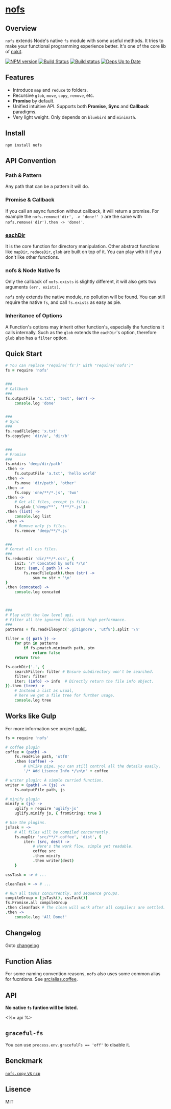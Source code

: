 # [nofs](https://github.com/ysmood/nofs)

## Overview

`nofs` extends Node's native `fs` module with some useful methods. It tries
to make your functional programming experience better. It's one of the core
lib of [nokit][].

[![NPM version](https://badge.fury.io/js/nofs.svg)](http://badge.fury.io/js/nofs) [![Build Status](https://travis-ci.org/ysmood/nofs.svg)](https://travis-ci.org/ysmood/nofs) [![Build status](https://ci.appveyor.com/api/projects/status/11ddy1j4wofdhal7?svg=true)](https://ci.appveyor.com/project/ysmood/nofs)
 [![Deps Up to Date](https://david-dm.org/ysmood/nofs.svg?style=flat)](https://david-dm.org/ysmood/nofs)

## Features

- Introduce `map` and `reduce` to folders.
- Recursive `glob`, `move`, `copy`, `remove`, etc.
- **Promise** by default.
- Unified intuitive API. Supports both **Promise**, **Sync** and **Callback** paradigms.
- Very light weight. Only depends on `bluebird` and `minimath`.

## Install

```shell
npm install nofs
```

## API Convention

### Path & Pattern

Any path that can be a pattern it will do.

### Promise & Callback

If you call an async function without callback, it will return a promise.
For example the `nofs.remove('dir', -> 'done!' )` are the same with
`nofs.remove('dir').then -> 'done!'`.

### [eachDir](#eachDir)

It is the core function for directory manipulation. Other abstract functions
like `mapDir`, `reduceDir`, `glob` are built on top of it. You can play
with it if you don't like other functions.

### nofs & Node Native fs

Only the callback of `nofs.exists`
is slightly different, it will also gets two arguments `(err, exists)`.

`nofs` only extends the native module, no pollution will be found. You can
still require the native `fs`, and call `fs.exists` as easy as pie.

### Inheritance of Options

A Function's options may inherit other function's, especially the functions it calls internally. Such as the `glob` extends the `eachDir`'s
option, therefore `glob` also has a `filter` option.

## Quick Start

```coffee
# You can replace "require('fs')" with "require('nofs')"
fs = require 'nofs'


###
# Callback
###
fs.outputFile 'x.txt', 'test', (err) ->
    console.log 'done'


###
# Sync
###
fs.readFileSync 'x.txt'
fs.copySync 'dir/a', 'dir/b'


###
# Promise
###
fs.mkdirs 'deep/dir/path'
.then ->
    fs.outputFile 'a.txt', 'hello world'
.then ->
    fs.move 'dir/path', 'other'
.then ->
    fs.copy 'one/**/*.js', 'two'
.then ->
    # Get all files, except js files.
    fs.glob ['deep/**', '!**/*.js']
.then (list) ->
    console.log list
.then ->
    # Remove only js files.
    fs.remove 'deep/**/*.js'


###
# Concat all css files.
###
fs.reduceDir 'dir/**/*.css', {
    init: '/* Concated by nofs */\n'
    iter: (sum, { path }) ->
        fs.readFile(path).then (str) ->
            sum += str + '\n'
}
.then (concated) ->
    console.log concated



###
# Play with the low level api.
# Filter all the ignored files with high performance.
###
patterns = fs.readFileSync('.gitignore', 'utf8').split '\n'

filter = ({ path }) ->
    for ptn in patterns
        if fs.pmatch.minimath path, ptn
            return false
    return true

fs.eachDir('.', {
    searchFilter: filter # Ensure subdirectory won't be searched.
    filter: filter
    iter: (info) -> info  # Directly return the file info object.
}).then (tree) ->
    # Instead a list as usual,
    # here we get a file tree for further usage.
    console.log tree
```


## Works like Gulp

For more information see project [nokit][].

```coffee
fs = require 'nofs'

# coffee plugin
coffee = (path) ->
    fs.readFile path, 'utf8'
    .then (coffee) ->
        # Unlike pipe, you can still control all the details esaily.
        '/* Add Lisence Info */\n\n' + coffee

# writer plugin: A simple curried function.
writer = (path) -> (js) ->
    fs.outputFile path, js

# minify plugin
minify = (js) ->
    uglify = require 'uglify-js'
    uglify.minify js, { fromString: true }

# Use the plugins.
jsTask = ->
    # All files will be compiled concurrently.
    fs.mapDir 'src/**/*.coffee', 'dist', {
        iter: (src, dest) ->
            # Here's the work flow, simple yet readable.
            coffee src
            .then minify
            .then writer(dest)
    }

cssTask = -> # ...

cleanTask = -> # ...

# Run all tasks concurrently, and sequence groups.
compileGroup = [jsTask(), cssTask()]
fs.Promise.all compileGroup
.then cleanTask # The clean will work after all compilers are settled.
.then ->
    console.log 'All Done!'
```

## Changelog

Goto [changelog](doc/changelog.md)

## Function Alias

For some naming convention reasons, `nofs` also uses some common alias for fucntions. See [src/alias.coffee](src/alias.coffee).

## API

__No native `fs` funtion will be listed.__

<%= api %>

## `graceful-fs`

You can use `process.env.gracefulFs == 'off'` to disable it.

## Benckmark

[`nofs.copy` vs `ncp`](benchmark/ncp.coffee)

## Lisence

MIT


[nokit]: https://github.com/ysmood/nokit